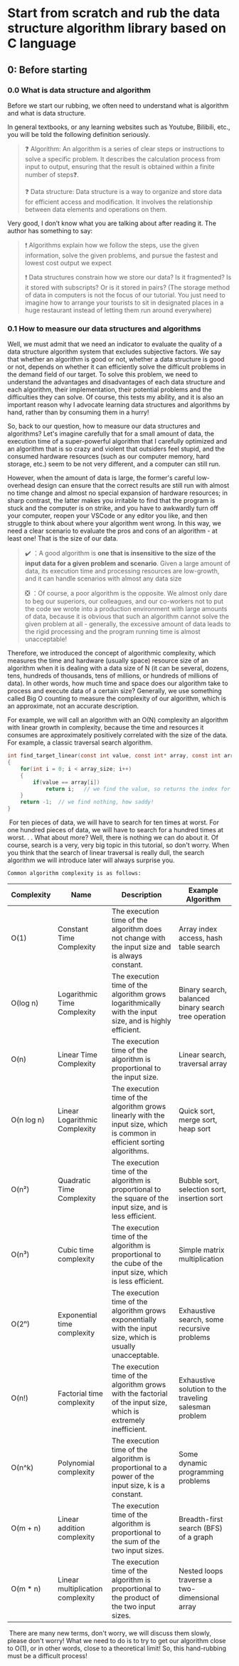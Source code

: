 # Start from scratch and rub the data structure algorithm library based on C language

## 0: Before starting

### 0.0 What is data structure and algorithm

 Before we start our rubbing, we often need to understand what is algorithm and what is data structure.

 In general textbooks, or any learning websites such as Youtube, Bilibili, etc., you will be told the following definition seriously.

> :question: Algorithm: An algorithm is a series of clear steps or instructions to solve a specific problem. It describes the calculation process from input to output, ensuring that the result is obtained within a finite number of steps:question:.
>
> :question: Data structure: Data structure is a way to organize and store data for efficient access and modification. It involves the relationship between data elements and operations on them.

 Very good, I don’t know what you are talking about after reading it. The author has something to say:

> :exclamation: Algorithms explain how we follow the steps, use the given information, solve the given problems, and pursue the fastest and lowest cost output we expect
>
> :exclamation: Data structures constrain how we store our data? Is it fragmented? Is it stored with subscripts? Or is it stored in pairs? (The storage method of data in computers is not the focus of our tutorial. You just need to imagine how to arrange your tourists to sit in designated places in a huge restaurant instead of letting them run around everywhere)

### 0.1 How to measure our data structures and algorithms

 Well, we must admit that we need an indicator to evaluate the quality of a data structure algorithm system that excludes subjective factors. We say that whether an algorithm is good or not, whether a data structure is good or not, depends on whether it can efficiently solve the difficult problems in the demand field of our target. To solve this problem, we need to understand the advantages and disadvantages of each data structure and each algorithm, their implementation, their potential problems and the difficulties they can solve. Of course, this tests my ability, and it is also an important reason why I advocate learning data structures and algorithms by hand, rather than by consuming them in a hurry!

 So, back to our question, how to measure our data structures and algorithms? Let's imagine carefully that for a small amount of data, the execution time of a super-powerful algorithm that I carefully optimized and an algorithm that is so crazy and violent that outsiders feel stupid, and the consumed hardware resources (such as our computer memory, hard storage, etc.) seem to be not very different, and a computer can still run.

 However, when the amount of data is large, the former's careful low-overhead design can ensure that the correct results are still run with almost no time change and almost no special expansion of hardware resources; in sharp contrast, the latter makes you irritable to find that the program is stuck and the computer is on strike, and you have to awkwardly turn off your computer, reopen your VSCode or any editor you like, and then struggle to think about where your algorithm went wrong. In this way, we need a clear scenario to evaluate the pros and cons of an algorithm - at least one! That is the size of our data.

> :heavy_check_mark: ：A good algorithm is **one that is **insensitive** to the size of the input data for a given problem and scenario**. Given a large amount of data, its execution time and processing resources are low-growth, and it can handle scenarios with almost any data size
>
> :negative_squared_cross_mark: ：Of course, a poor algorithm is the opposite. We almost only dare to beg our superiors, our colleagues, and our co-workers not to put the code we wrote into a production environment with large amounts of data, because it is obvious that such an algorithm cannot solve the given problem at all - generally, the excessive amount of data leads to the rigid processing and the program running time is almost unacceptable!

Therefore, we introduced the concept of algorithmic complexity, which measures the time and hardware (usually space) resource size of an algorithm when it is dealing with a data size of N (it can be several, dozens, tens, hundreds of thousands, tens of millions, or hundreds of millions of data). In other words, how much time and space does our algorithm take to process and execute data of a certain size? Generally, we use something called Big O counting to measure the complexity of our algorithm, which is an approximate, not an accurate description.

For example, we will call an algorithm with an O(N) complexity an algorithm with linear growth in complexity, because the time and resources it consumes are approximately positively correlated with the size of the data. For example, a classic traversal search algorithm.

```c
int find_target_linear(const int value, const int* array, const int array_size)
{
	for(int i = 0; i < array_size; i++)
    {
        if(value == array[i])
            return i;	// we find the value, so returns the index for the outlier usage
    }
    return -1;	// we find nothing, how saddy!
}
```

​	For ten pieces of data, we will have to search for ten times at worst. For one hundred pieces of data, we will have to search for a hundred times at worst. . . What about more? Well, there is nothing we can do about it. Of course, search is a very, very big topic in this tutorial, so don't worry. When you think that the search of linear traversal is really dull, the search algorithm we will introduce later will always surprise you.

 	Common algorithm complexity is as follows:

| Complexity | Name                             | Description                                                  | Example Algorithm                                     |
| ---------- | -------------------------------- | ------------------------------------------------------------ | ----------------------------------------------------- |
| O(1)       | Constant Time Complexity         | The execution time of the algorithm does not change with the input size and is always constant. | Array index access, hash table search                 |
| O(log n)   | Logarithmic Time Complexity      | The execution time of the algorithm grows logarithmically with the input size, and is highly efficient. | Binary search, balanced binary search tree operation  |
| O(n)       | Linear Time Complexity           | The execution time of the algorithm is proportional to the input size. | Linear search, traversal array                        |
| O(n log n) | Linear Logarithmic Complexity    | The execution time of the algorithm grows linearly with the input size, which is common in efficient sorting algorithms. | Quick sort, merge sort, heap sort                     |
| O(n²)      | Quadratic Time Complexity        | The execution time of the algorithm is proportional to the square of the input size, and is less efficient. | Bubble sort, selection sort, insertion sort           |
| O(n³)      | Cubic time complexity            | The execution time of the algorithm is proportional to the cube of the input size, which is less efficient. | Simple matrix multiplication                          |
| O(2ⁿ)      | Exponential time complexity      | The execution time of the algorithm grows exponentially with the input size, which is usually unacceptable. | Exhaustive search, some recursive problems            |
| O(n!)      | Factorial time complexity        | The execution time of the algorithm grows with the factorial of the input size, which is extremely inefficient. | Exhaustive solution to the traveling salesman problem |
| O(n^k)     | Polynomial complexity            | The execution time of the algorithm is proportional to a power of the input size, k is a constant. | Some dynamic programming problems                     |
| O(m + n)   | Linear addition complexity       | The execution time of the algorithm is proportional to the sum of the two input sizes. | Breadth-first search (BFS) of a graph                 |
| O(m * n)   | Linear multiplication complexity | The execution time of the algorithm is proportional to the product of the two input sizes. | Nested loops traverse a two-dimensional array         |

​	There are many new terms, don't worry, we will discuss them slowly, please don't worry! What we need to do is to try to get our algorithm close to O(1), or in other words, close to a theoretical limit! So, this hand-rubbing must be a difficult process!